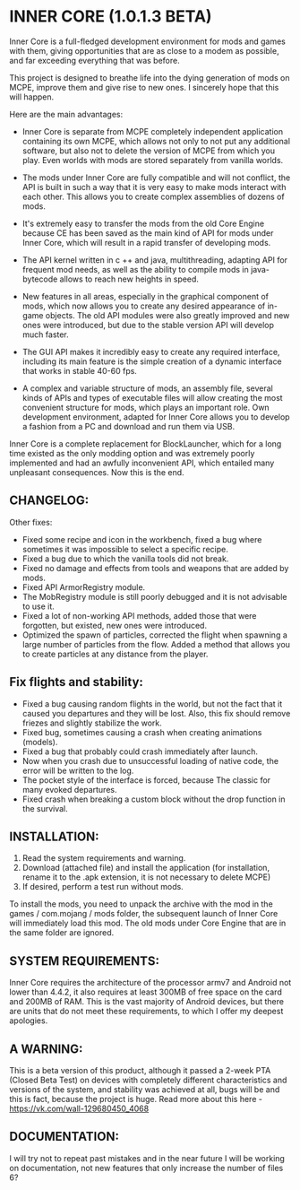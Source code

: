 # INNER CORE (1.0.1.3 BETA) 

Inner Core is a full-fledged development environment for mods and games with them, giving opportunities that are as close to a modem as possible, and far exceeding everything that was before. 

This project is designed to breathe life into the dying generation of mods on MCPE, improve them and give rise to new ones. I sincerely hope that this will happen. 


Here are the main advantages: 

- Inner Core is separate from MCPE completely independent application containing its own MCPE, which allows not only to not put any additional software, but also not to delete the version of MCPE from which you play. Even worlds with mods are stored separately from vanilla worlds.

- The mods under Inner Core are fully compatible and will not conflict, the API is built in such a way that it is very easy to make mods interact with each other. This allows you to create complex assemblies of dozens of mods. 

- It's extremely easy to transfer the mods from the old Core Engine because CE has been saved as the main kind of API for mods under Inner Core, which will result in a rapid transfer of developing mods. 

- The API kernel written in c ++ and java, multithreading, adapting API for frequent mod needs, as well as the ability to compile mods in java-bytecode allows to reach new heights in speed.

- New features in all areas, especially in the graphical component of mods, which now allows you to create any desired appearance of in-game objects. The old API modules were also greatly improved and new ones were introduced, but due to the stable version API will develop much faster. 

- The GUI API makes it incredibly easy to create any required interface, including its main feature is the simple creation of a dynamic interface that works in stable 40-60 fps.

- A complex and variable structure of mods, an assembly file, several kinds of APIs and types of executable files will allow creating the most convenient structure for mods, which plays an important role. Own development environment, adapted for Inner Core allows you to develop a fashion from a PC and download and run them via USB. 

Inner Core is a complete replacement for BlockLauncher, which for a long time existed as the only modding option and was extremely poorly implemented and had an awfully inconvenient API, which entailed many unpleasant consequences. Now this is the end. 


## CHANGELOG: 
Other fixes: 
- Fixed some recipe and icon in the workbench, fixed a bug where sometimes it was impossible to select a specific recipe.
- Fixed a bug due to which the vanilla tools did not break. 
- Fixed no damage and effects from tools and weapons that are added by mods. 
- Fixed API ArmorRegistry module. 
- The MobRegistry module is still poorly debugged and it is not advisable to use it. 
- Fixed a lot of non-working API methods, added those that were forgotten, but existed, new ones were introduced. 
- Optimized the spawn of particles, corrected the flight when spawning a large number of particles from the flow. Added a method that allows you to create particles at any distance from the player. 

## Fix flights and stability:
- Fixed a bug causing random flights in the world, but not the fact that it caused you departures and they will be lost. Also, this fix should remove friezes and slightly stabilize the work. 
- Fixed bug, sometimes causing a crash when creating animations (models). 
- Fixed a bug that probably could crash immediately after launch. 
- Now when you crash due to unsuccessful loading of native code, the error will be written to the log. 
- The pocket style of the interface is forced, because The classic for many evoked departures. 
- Fixed crash when breaking a custom block without the drop function in the survival. 

## INSTALLATION: 
1. Read the system requirements and warning.
2. Download (attached file) and install the application (for installation, rename it to the .apk extension, it is not necessary to delete MCPE) 
3. If desired, perform a test run without mods. 

To install the mods, you need to unpack the archive with the mod in the games / com.mojang / mods folder, the subsequent launch of Inner Core will immediately load this mod. The old mods under Core Engine that are in the same folder are ignored. 

## SYSTEM REQUIREMENTS: 
Inner Core requires the architecture of the processor armv7 and Android not lower than 4.4.2, it also requires at least 300MB of free space on the card and 200MB of RAM. This is the vast majority of Android devices, but there are units that do not meet these requirements, to which I offer my deepest apologies. 

## A WARNING:
This is a beta version of this product, although it passed a 2-week PTA (Closed Beta Test) on devices with completely different characteristics and versions of the system, and stability was achieved at all, bugs will be and this is fact, because the project is huge. Read more about this here - https://vk.com/wall-129680450_4068 

## DOCUMENTATION: 
I will try not to repeat past mistakes and in the near future I will be working on documentation, not new features that only increase the number of files 6?
